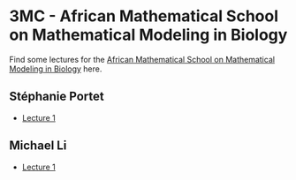 # 3MC - African Mathematical School on Mathematical Modeling in Biology

Find some lectures for the [African Mathematical School on Mathematical Modeling in Biology](https://natural-sciences.nwu.ac.za/paa/3MC-School-BM) here. 

## Stéphanie Portet

- [Lecture 1](https://github.com/julien-arino/3MC-mathematical-modelling-in-biology/blob/main/SA_Portet_1.pdf)

## Michael Li

- [Lecture 1](https://github.com/julien-arino/3MC-mathematical-modelling-in-biology/blob/main/MLi-3MC-Lecture1.pdf)
